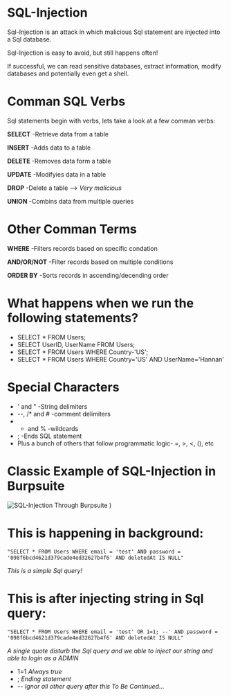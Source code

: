 # SQL-Injection
Sql-Injection is an attack in which malicious Sql statement are injected into a Sql database.

Sql-Injection is easy to avoid, but still happens often!

If successful, we can read sensitive databases, extract information, modify databases and potentially even get a shell.

# Comman SQL Verbs
Sql statements begin with verbs, lets take a look at a few comman verbs:

**SELECT** -Retrieve data from a table

**INSERT** -Adds data to a table

**DELETE** -Removes data form a table

**UPDATE** -Modifyies data in a table

**DROP** -Delete a table --> *Very malicious*

**UNION** -Combins data from multiple queries

# Other Comman Terms 
**WHERE** -Filters records based on specific condation

**AND/OR/NOT** -Filter records based on multiple conditions

**ORDER BY** -Sorts records in ascending/decending order

# What happens when we run the following statements?
* SELECT * FROM Users;
* SELECT UserID, UserName FROM Users;
* SELECT * FROM Users WHERE Country-'US';
* SELECT * FROM Users WHERE Country='US' AND UserName='Hannan'

# Special Characters
* ' and " -String delimiters
* --, /* and # -comment delimiters
* * and % -wildcards
* ; -Ends SQL statement
* Plus a bunch of others that follow programmatic logic- =, >, <, (), etc

# Classic Example of SQL-Injection in Burpsuite
![SQL-Injection Through Burpsuite](https://user-images.githubusercontent.com/52100180/74091536-5bb2ec80-4ada-11ea-946d-63f975a8f033.JPG)
)
# This is happening in background:
```
"SELECT * FROM Users WHERE email = 'test' AND password = '098f6bcd4621d379cade4ed32627b4f6' AND deletedAt IS NULL"
```
*This is a simple Sql query!*
# This is after injecting string in Sql query:
```
"SELECT * FROM Users WHERE email = 'test' OR 1=1; --' AND password = '098f6bcd4621d379cade4ed32627b4f6' AND deletedAt IS NULL"
```
*A single quote disturb the Sql query and we able to inject our string and able to login as a ADMIN* 
* 1=1 *Always true*
* ; *Ending statement*
* -- *Ignor all other query after this*
*To Be Continued...*
